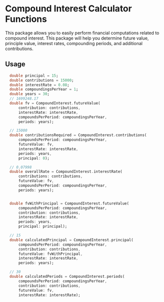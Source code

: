 # Compound Interest Calculator Functions
This package allows you to easily perform financial computations related
to compound interest. This package will help you determine future value,
principle value, interest rates, compounding periods, and additional
contributions.

## Usage
```dart
  double principal = 15;
  double contributions = 15000;
  double interestRate = 0.08;
  double compoundingsPerYear = 1;
  double years = 30;
  // 1699248.17
  double fv = CompoundInterest.futureValue(
      contribution: contributions,
      interestRate: interestRate,
      compoundsPerPeriod: compoundingsPerYear,
      periods: years);

  // 15000
  double contributionsRequired = CompoundInterest.contributions(
      compoundsPerPeriod: compoundingsPerYear,
      futureValue: fv,
      interestRate: interestRate,
      periods: years,
      principal: 0);

  // 0.07998
  double overallRate = CompoundInterest.interestRate(
      contributions: contributions,
      futureValue: fv,
      compoundsPerPeriod: compoundingsPerYear,
      periods: years);


  double fvWithPrincipal = CompoundInterest.futureValue(
      compoundsPerPeriod: compoundingsPerYear,
      contribution: contributions,
      interestRate: interestRate,
      periods: years,
      principal: principal);

  // 15
  double calculatedPrincipal = CompoundInterest.principal(
      compoundsPerPeriod: compoundingsPerYear,
      contribution: contributions,
      futureValue: fvWithPrincipal,
      interestRate: interestRate,
      periods: years);

  // 30
  double calculatedPeriods = CompoundInterest.periods(
      compoundsPerPeriod: compoundingsPerYear,
      contribution: contributions,
      futureValue: fv,
      interestRate: interestRate);
```